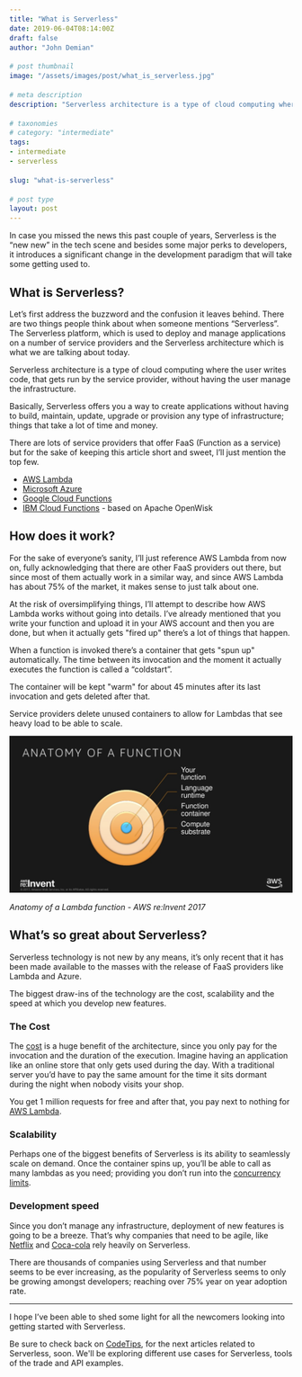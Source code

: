 ```yaml
---
title: "What is Serverless"
date: 2019-06-04T08:14:00Z
draft: false
author: "John Demian"

# post thumbnail
image: "/assets/images/post/what_is_serverless.jpg"

# meta description
description: "Serverless architecture is a type of cloud computing where the user writes code, that gets run by the service provider, without having the user manage the infrastructure."

# taxonomies
# category: "intermediate"
tags:
- intermediate
- serverless

slug: "what-is-serverless"

# post type
layout: post
---
```



In case you missed the news this past couple of years, Serverless is the “new new” in the tech scene and besides some major perks to developers, it introduces a significant change in the development paradigm that will take some getting used to.

## What is Serverless?

Let’s first address the buzzword and the confusion it leaves behind. There are two things people think about when someone mentions “Serverless”. The Serverless platform, which is used to deploy and manage applications on a number of service providers and the Serverless architecture which is what we are talking about today.

Serverless architecture is a type of cloud computing where the user writes code, that gets run by the service provider, without having the user manage the infrastructure.

Basically, Serverless offers you a way to create applications without having to build, maintain, update, upgrade or provision any type of infrastructure; things that take a lot of time and money.

There are lots of service providers that offer FaaS (Function as a service) but for the sake of keeping this article short and sweet, I’ll just mention the top few.

* [AWS Lambda](https://aws.amazon.com/lambda/)
* [Microsoft Azure](https://azure.microsoft.com/en-us/)
* [Google Cloud Functions](https://cloud.google.com/functions/)
* [IBM Cloud Functions](https://www.ibm.com/cloud/functions) - based on Apache OpenWisk

## How does it work?

For the sake of everyone’s sanity, I’ll just reference AWS Lambda from now on, fully acknowledging that there are other FaaS providers out there, but since most of them actually work in a similar way, and since AWS Lambda has about 75% of the market, it makes sense to just talk about one.

At the risk of oversimplifying things, I’ll attempt to describe how AWS Lambda works without going into details. I’ve already mentioned that you write your function and upload it in your AWS account and then you are done, but when it actually gets "fired up" there’s a lot of things that happen.

When a function is invoked there’s a container that gets "spun up" automatically. The time between its invocation and the moment it actually executes the function is called a “coldstart”.

The container will be kept "warm" for about 45 minutes after its last invocation and gets deleted after that.

Service providers delete unused containers to allow for Lambdas that see heavy load to be able to scale.

![Anatomy of a Function](/assets/images/content/what_is_servless_anatomy_of_a_function.jpg)

_Anatomy of a Lambda function - AWS re:Invent 2017_

## What’s so great about Serverless?

Serverless technology is not new by any means, it’s only recent that it has been made available to the masses with the release of FaaS providers like Lambda and Azure.

The biggest draw-ins of the technology are the cost, scalability and the speed at which you develop new features.

### The Cost

The [cost](https://dashbird.io/blog/saving-money-switching-serverless/) is a huge benefit of the architecture, since you only pay for the invocation and the duration of the execution. Imagine having an application like an online store that only gets used during the day. With a traditional server you’d have to pay the same amount for the time it sits dormant during the night when nobody visits your shop.

You get 1 million requests for free and after that, you pay next to nothing for [AWS Lambda](https://aws.amazon.com/lambda/pricing/).

### Scalability

Perhaps one of the biggest benefits of Serverless is its ability to seamlessly scale on demand. Once the container spins up, you’ll be able to call as many lambdas as you need; providing you don’t run into the [concurrency limits](https://www.bluematador.com/blog/why-aws-lambda-throttles-functions).

### Development speed

Since you don’t manage any infrastructure, deployment of new features is going to be a breeze. That’s why companies that need to be agile, like [Netflix](https://dzone.com/articles/serverless-case-study-netflix) and [Coca-cola](https://dzone.com/articles/serverless-case-study-coca-cola) rely heavily on Serverless.

There are thousands of companies using Serverless and that number seems to be ever increasing, as the popularity of Serverless seems to only be growing amongst developers; reaching over 75% year on year adoption rate.

---

I hope I’ve been able to shed some light for all the newcomers looking into getting started with Serverless.

Be sure to check back on [CodeTips](www.codetips.co.uk), for the next articles related to Serverless, soon. We'll be exploring different use cases for Serverless, tools of the trade and API examples.

